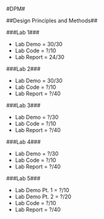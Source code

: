 #DPM#

##Design Principles and Methods##

###Lab 1###
* Lab Demo = 30/30
* Lab Code = ?/10
* Lab Report = 24/30

###Lab 2###
* Lab Demo = 30/30
* Lab Code = ?/10
* Lab Report = ?/40

###Lab 3###
* Lab Demo = ?/30
* Lab Code = ?/10
* Lab Report = ?/40

###Lab 4###
* Lab Demo = ?/30
* Lab Code = ?/10
* Lab Report = ?/40

###Lab 5###
* Lab Demo Pt. 1 = ?/10
* Lab Demo Pt. 2 = ?/20
* Lab Code = ?/10
* Lab Report = ?/40
